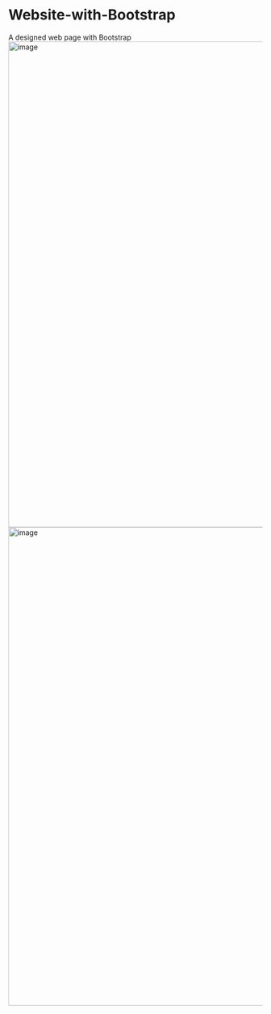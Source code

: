 # Website-with-Bootstrap
A designed web page with Bootstrap
<img width="960" alt="image" src="https://github.com/user-attachments/assets/a5cef08a-5e44-4af6-98f9-0994c72a4ab4">
<img width="946" alt="image" src="https://github.com/user-attachments/assets/4209b97b-02d8-44e0-a741-557002336d1f">
